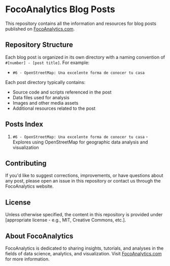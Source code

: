 # FocoAnalytics Blog Posts

This repository contains all the information and resources for blog posts published on [FocoAnalytics.com](https://focoanalytics.com).

## Repository Structure

Each blog post is organized in its own directory with a naming convention of `#[number] - [post title]`. For example:

- `#6 - OpenStreetMap: Una excelente forma de conocer tu casa`

Each post directory typically contains:

- Source code and scripts referenced in the post
- Data files used for analysis
- Images and other media assets
- Additional resources related to the post

## Posts Index

1. `#6 - OpenStreetMap: Una excelente forma de conocer tu casa` - Explores using OpenStreetMap for geographic data analysis and visualization

## Contributing

If you'd like to suggest corrections, improvements, or have questions about any post, please open an issue in this repository or contact us through the FocoAnalytics website.

## License

Unless otherwise specified, the content in this repository is provided under [appropriate license - e.g., MIT, Creative Commons, etc.].

## About FocoAnalytics

FocoAnalytics is dedicated to sharing insights, tutorials, and analyses in the fields of data science, analytics, and visualization. Visit [FocoAnalytics.com](https://focoanalytics.com) for more information.